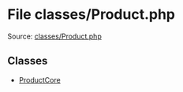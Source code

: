 File classes/Product.php
=========

Source: [classes/Product.php](https://github.com/PrestaShop/PrestaShop/blob/1.6.0.9/classes/Product.php)


Classes
-------

* [ProductCore](class.ProductCore.md)

